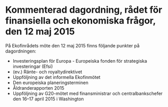 # Kommenterad dagordning, rådet för finansiella och ekonomiska frågor, den 12 maj 2015

På Ekofinrådets möte den 12 maj 2015 finns följande punkter på dagordningen:

* Investeringsplan för Europa \- Europeiska fonden för strategiska investeringar (Efsi)
* (ev.) Ränte\- och royaltydirektivet
* Uppföljning av det informella Ekofinmötet
* Den europeiska planeringsterminen
* Åldranderapporten 2015
* Uppföljning av G20\-mötet med finansministrar och centralbankschefer den 16–17 april 2015 i Washington

